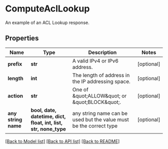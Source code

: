 # ComputeAclLookup

An example of an ACL Lookup response.

## Properties
Name | Type | Description | Notes
------------ | ------------- | ------------- | -------------
**prefix** | **str** | A valid IPv4 or IPv6 address. | [optional] 
**length** | **int** | The length of address in the IP addressing space. | [optional] 
**action** | **str** | One of \&quot;ALLOW\&quot; or \&quot;BLOCK\&quot;. | [optional] 
**any string name** | **bool, date, datetime, dict, float, int, list, str, none_type** | any string name can be used but the value must be the correct type | [optional]

[[Back to Model list]](../README.md#documentation-for-models) [[Back to API list]](../README.md#documentation-for-api-endpoints) [[Back to README]](../README.md)


